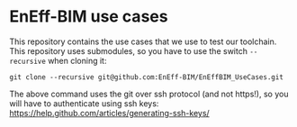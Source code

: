 # EnEff-BIM use cases
This repository contains the use cases that we use to test our toolchain.  
This repository uses submodules, so you have to use the switch `--recursive` when cloning it:
```
git clone --recursive git@github.com:EnEff-BIM/EnEffBIM_UseCases.git
```

The above command uses the git over ssh protocol (and not https!),
so you will have to authenticate using ssh keys:
https://help.github.com/articles/generating-ssh-keys/
